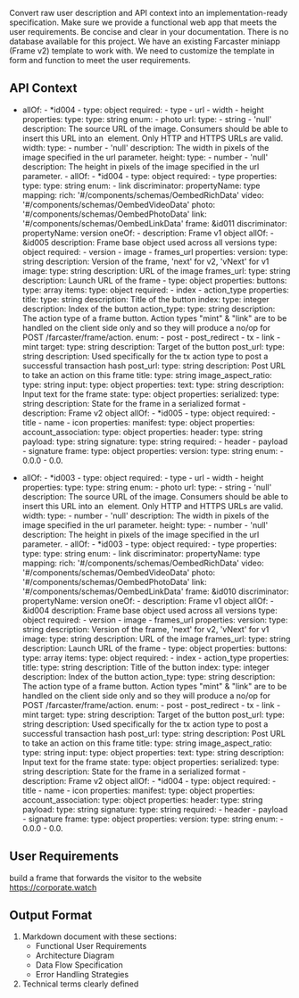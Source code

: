 Convert raw user description and API context into an implementation-ready specification.
Make sure we provide a functional web app that meets the user requirements.
Be concise and clear in your documentation.
There is no database available for this project.
We have an existing Farcaster miniapp (Frame v2) template to work with.
We need to customize the template in form and function to meet the user requirements.

## API Context
- allOf:
                                    - *id004
                                    - type: object
                                      required:
                                      - type
                                      - url
                                      - width
                                      - height
                                      properties:
                                        type:
                                          type: string
                                          enum:
                                          - photo
                                        url:
                                          type:
                                          - string
                                          - 'null'
                                          description: The source URL of the image.
                                            Consumers should be able to insert this
                                            URL into an <img> element. Only HTTP and
                                            HTTPS URLs are valid.
                                        width:
                                          type:
                                          - number
                                          - 'null'
                                          description: The width in pixels of the
                                            image specified in the url parameter.
                                        height:
                                          type:
                                          - number
                                          - 'null'
                                          description: The height in pixels of the
                                            image specified in the url parameter.
                                  - allOf:
                                    - *id004
                                    - type: object
                                      required:
                                      - type
                                      properties:
                                        type:
                                          type: string
                                          enum:
                                          - link
                                  discriminator:
                                    propertyName: type
                                    mapping:
                                      rich: '#/components/schemas/OembedRichData'
                                      video: '#/components/schemas/OembedVideoData'
                                      photo: '#/components/schemas/OembedPhotoData'
                                      link: '#/components/schemas/OembedLinkData'
                          frame: &id011
                            discriminator:
                              propertyName: version
                            oneOf:
                            - description: Frame v1 object
                              allOf:
                              - &id005
                                description: Frame base object used across all versions
                                type: object
                                required:
                                - version
                                - image
                                - frames_url
                                properties:
                                  version:
                                    type: string
                                    description: Version of the frame, 'next' for
                                      v2, 'vNext' for v1
                                  image:
                                    type: string
                                    description: URL of the image
                                  frames_url:
                                    type: string
                                    description: Launch URL of the frame
                              - type: object
                                properties:
                                  buttons:
                                    type: array
                                    items:
                                      type: object
                                      required:
                                      - index
                                      - action_type
                                      properties:
                                        title:
                                          type: string
                                          description: Title of the button
                                        index:
                                          type: integer
                                          description: Index of the button
                                        action_type:
                                          type: string
                                          description: The action type of a frame
                                            button. Action types "mint" & "link" are
                                            to be handled on the client side only
                                            and so they will produce a no/op for POST
                                            /farcaster/frame/action.
                                          enum:
                                          - post
                                          - post_redirect
                                          - tx
                                          - link
                                          - mint
                                        target:
                                          type: string
                                          description: Target of the button
                                        post_url:
                                          type: string
                                          description: Used specifically for the tx
                                            action type to post a successful transaction
                                            hash
                                  post_url:
                                    type: string
                                    description: Post URL to take an action on this
                                      frame
                                  title:
                                    type: string
                                  image_aspect_ratio:
                                    type: string
                                  input:
                                    type: object
                                    properties:
                                      text:
                                        type: string
                                        description: Input text for the frame
                                  state:
                                    type: object
                                    properties:
                                      serialized:
                                        type: string
                                        description: State for the frame in a serialized
                                          format
                            - description: Frame v2 object
                              allOf:
                              - *id005
                              - type: object
                                required:
                                - title
                                - name
                                - icon
                                properties:
                                  manifest:
                                    type: object
                                    properties:
                                      account_association:
                                        type: object
                                        properties:
                                          header:
                                            type: string
                                          payload:
                                            type: string
                                          signature:
                                            type: string
                                        required:
                                        - header
                                        - payload
                                        - signature
                                      frame:
                                        type: object
                                        properties:
                                          version:
                                            type: string
                                            enum:
                                            - 0.0.0
                                            - 0.0.

- allOf:
                                - *id003
                                - type: object
                                  required:
                                  - type
                                  - url
                                  - width
                                  - height
                                  properties:
                                    type:
                                      type: string
                                      enum:
                                      - photo
                                    url:
                                      type:
                                      - string
                                      - 'null'
                                      description: The source URL of the image. Consumers
                                        should be able to insert this URL into an
                                        <img> element. Only HTTP and HTTPS URLs are
                                        valid.
                                    width:
                                      type:
                                      - number
                                      - 'null'
                                      description: The width in pixels of the image
                                        specified in the url parameter.
                                    height:
                                      type:
                                      - number
                                      - 'null'
                                      description: The height in pixels of the image
                                        specified in the url parameter.
                              - allOf:
                                - *id003
                                - type: object
                                  required:
                                  - type
                                  properties:
                                    type:
                                      type: string
                                      enum:
                                      - link
                              discriminator:
                                propertyName: type
                                mapping:
                                  rich: '#/components/schemas/OembedRichData'
                                  video: '#/components/schemas/OembedVideoData'
                                  photo: '#/components/schemas/OembedPhotoData'
                                  link: '#/components/schemas/OembedLinkData'
                      frame: &id010
                        discriminator:
                          propertyName: version
                        oneOf:
                        - description: Frame v1 object
                          allOf:
                          - &id004
                            description: Frame base object used across all versions
                            type: object
                            required:
                            - version
                            - image
                            - frames_url
                            properties:
                              version:
                                type: string
                                description: Version of the frame, 'next' for v2,
                                  'vNext' for v1
                              image:
                                type: string
                                description: URL of the image
                              frames_url:
                                type: string
                                description: Launch URL of the frame
                          - type: object
                            properties:
                              buttons:
                                type: array
                                items:
                                  type: object
                                  required:
                                  - index
                                  - action_type
                                  properties:
                                    title:
                                      type: string
                                      description: Title of the button
                                    index:
                                      type: integer
                                      description: Index of the button
                                    action_type:
                                      type: string
                                      description: The action type of a frame button.
                                        Action types "mint" & "link" are to be handled
                                        on the client side only and so they will produce
                                        a no/op for POST /farcaster/frame/action.
                                      enum:
                                      - post
                                      - post_redirect
                                      - tx
                                      - link
                                      - mint
                                    target:
                                      type: string
                                      description: Target of the button
                                    post_url:
                                      type: string
                                      description: Used specifically for the tx action
                                        type to post a successful transaction hash
                              post_url:
                                type: string
                                description: Post URL to take an action on this frame
                              title:
                                type: string
                              image_aspect_ratio:
                                type: string
                              input:
                                type: object
                                properties:
                                  text:
                                    type: string
                                    description: Input text for the frame
                              state:
                                type: object
                                properties:
                                  serialized:
                                    type: string
                                    description: State for the frame in a serialized
                                      format
                        - description: Frame v2 object
                          allOf:
                          - *id004
                          - type: object
                            required:
                            - title
                            - name
                            - icon
                            properties:
                              manifest:
                                type: object
                                properties:
                                  account_association:
                                    type: object
                                    properties:
                                      header:
                                        type: string
                                      payload:
                                        type: string
                                      signature:
                                        type: string
                                    required:
                                    - header
                                    - payload
                                    - signature
                                  frame:
                                    type: object
                                    properties:
                                      version:
                                        type: string
                                        enum:
                                        - 0.0.0
                                        - 0.0.

## User Requirements
build a frame that forwards the visitor to the website  https://corporate.watch

## Output Format
1. Markdown document with these sections:
   - Functional User Requirements
   - Architecture Diagram
   - Data Flow Specification
   - Error Handling Strategies
2. Technical terms clearly defined
